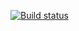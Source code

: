 [![Build status](https://ci.appveyor.com/api/projects/status/0nw4ydu8gb02jscq/branch/main?svg=true)](https://ci.appveyor.com/project/Eslinda/aqa-3-1-cardorder/branch/main)